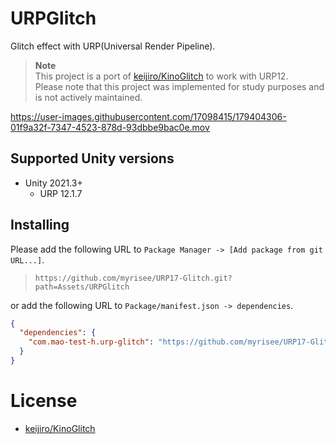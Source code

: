 # URPGlitch

Glitch effect with URP(Universal Render Pipeline).

> **Note**  
> This project is a port of [keijiro/KinoGlitch](https://github.com/keijiro/KinoGlitch) to work with URP12.  
> Please note that this project was implemented for study purposes and is not actively maintained.  


https://user-images.githubusercontent.com/17098415/179404306-01f9a32f-7347-4523-878d-93dbbe9bac0e.mov


## Supported Unity versions

- Unity 2021.3+
    - URP 12.1.7


## Installing

Please add the following URL to `Package Manager -> [Add package from git URL...]`.

> `https://github.com/myrisee/URP17-Glitch.git?path=Assets/URPGlitch`

or add the following URL to `Package/manifest.json -> dependencies`.

```json
{
  "dependencies": {
    "com.mao-test-h.urp-glitch": "https://github.com/myrisee/URP17-Glitch.git?path=Assets/URPGlitch",
  }
}
```

# License

- [keijiro/KinoGlitch](https://github.com/keijiro/KinoGlitch)
